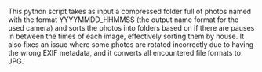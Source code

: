 This python script takes as input a compressed folder full of photos named with the format YYYYMMDD_HHMMSS (the output name format for the used camera) and sorts the photos into folders based on if there are pauses in between the times of each image, effectively sorting them by house. 
It also fixes an issue where some photos are rotated incorrectly due to having the wrong EXIF metadata, and it converts all encountered file formats to JPG.
